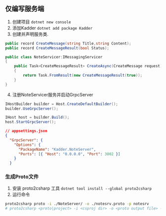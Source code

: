 ## 仅编写服务端
1. 创建项目 `dotnet new console`
2. 添加Kadder `dotnet add package Kadder`
3. 创建并声明服务类.  
```csharp
public record CreateMessage(string Title,string Content);
public record CreateMessageResult(bool Status);

public class NoteServicer:IMessagingServicer
{
    public Task<CreateMessageResult> CreateAsync(CreateMessage request)
    {
        return Task.FromResult(new CreateMessageResult(true));
    }
}
```
4. 注册NoteServicer服务并启动GrpcServer
```csharp  
IHostBuilder builder = Host.CreateDefaultBuilder();
builder.UseGrpcServer();

IHost host = builder.Build();
host.StartGrpcServer();
```
```json
// appsettings.json
{
  "GrpcServer": {
    "Options": {
      "PackageName": "Kadder.NoteServer",
      "Ports": [{ "Host": "0.0.0.0", "Port": 3002 }]
    }
  }
```  
### 生成Proto文件
1. 安装 proto2csharp 工具 `dotnet tool install --global proto2csharp`
2. 运行命令 
```bash
proto2csharp proto -i ./NoteServer/ -o ./notesrv.proto -p notesrv
# proto2csharp <proto|project> -i <csproj dir> -o <proto output file> -p <package>
```